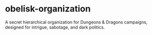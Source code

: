 # obelisk-organization
A secret hierarchical organization for Dungeons &amp; Dragons campaigns, designed for intrigue, sabotage, and dark politics.
